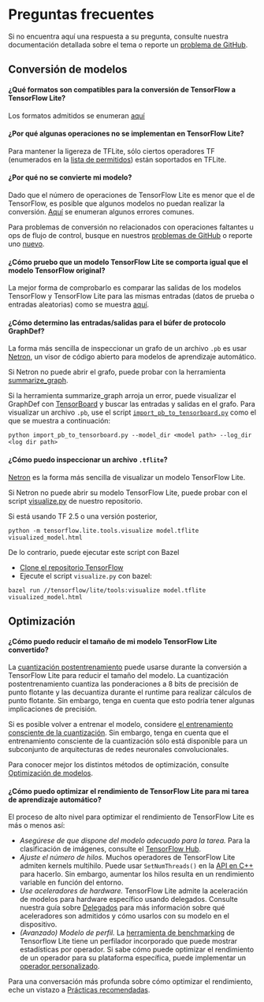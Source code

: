 # Preguntas frecuentes

Si no encuentra aquí una respuesta a su pregunta, consulte nuestra documentación detallada sobre el tema o reporte un [problema de GitHub](https://github.com/tensorflow/tensorflow/issues).

## Conversión de modelos

#### ¿Qué formatos son compatibles para la conversión de TensorFlow a TensorFlow Lite?

Los formatos admitidos se enumeran [aquí](../models/convert/index#python_api)

#### ¿Por qué algunas operaciones no se implementan en TensorFlow Lite?

Para mantener la ligereza de TFLite, sólo ciertos operadores TF (enumerados en la [lista de permitidos](https://github.com/tensorflow/tensorflow/blob/master/tensorflow/lite/g3doc/guide/op_select_allowlist.md)) están soportados en TFLite.

#### ¿Por qué no se convierte mi modelo?

Dado que el número de operaciones de TensorFlow Lite es menor que el de TensorFlow, es posible que algunos modelos no puedan realizar la conversión. [Aquí](../models/convert/index#conversion-errors) se enumeran algunos errores comunes.

Para problemas de conversión no relacionados con operaciones faltantes u ops de flujo de control, busque en nuestros [problemas de GitHub](https://github.com/tensorflow/tensorflow/issues?q=label%3Acomp%3Alite+) o reporte uno [nuevo](https://github.com/tensorflow/tensorflow/issues).

#### ¿Cómo pruebo que un modelo TensorFlow Lite se comporta igual que el modelo TensorFlow original?

La mejor forma de comprobarlo es comparar las salidas de los modelos TensorFlow y TensorFlow Lite para las mismas entradas (datos de prueba o entradas aleatorias) como se muestra [aquí](inference#load-and-run-a-model-in-python).

#### ¿Cómo determino las entradas/salidas para el búfer de protocolo GraphDef?

La forma más sencilla de inspeccionar un grafo de un archivo `.pb` es usar [Netron](https://github.com/lutzroeder/netron), un visor de código abierto para modelos de aprendizaje automático.

Si Netron no puede abrir el grafo, puede probar con la herramienta [summarize_graph](https://github.com/tensorflow/tensorflow/blob/master/tensorflow/tools/graph_transforms/README.md#inspecting-graphs).

Si la herramienta summarize_graph arroja un error, puede visualizar el GraphDef con [TensorBoard](https://www.tensorflow.org/guide/summaries_and_tensorboard) y buscar las entradas y salidas en el grafo. Para visualizar un archivo `.pb`, use el script [`import_pb_to_tensorboard.py`](https://github.com/tensorflow/tensorflow/blob/master/tensorflow/python/tools/import_pb_to_tensorboard.py) como el que se muestra a continuación:

```shell
python import_pb_to_tensorboard.py --model_dir <model path> --log_dir <log dir path>
```

#### ¿Cómo puedo inspeccionar un archivo `.tflite`?

[Netron](https://github.com/lutzroeder/netron) es la forma más sencilla de visualizar un modelo TensorFlow Lite.

Si Netron no puede abrir su modelo TensorFlow Lite, puede probar con el script [visualize.py](https://github.com/tensorflow/tensorflow/blob/master/tensorflow/lite/tools/visualize.py) de nuestro repositorio.

Si está usando TF 2.5 o una versión posterior,

```shell
python -m tensorflow.lite.tools.visualize model.tflite visualized_model.html
```

De lo contrario, puede ejecutar este script con Bazel

- [Clone el repositorio TensorFlow](https://www.tensorflow.org/install/source)
- Ejecute el script `visualize.py` con bazel:

```shell
bazel run //tensorflow/lite/tools:visualize model.tflite visualized_model.html
```

## Optimización

#### ¿Cómo puedo reducir el tamaño de mi modelo TensorFlow Lite convertido?

La [cuantización postentrenamiento](../performance/post_training_quantization) puede usarse durante la conversión a TensorFlow Lite para reducir el tamaño del modelo. La cuantización postentrenamiento cuantiza las ponderaciones a 8 bits de precisión de punto flotante y las decuantiza durante el runtime para realizar cálculos de punto flotante. Sin embargo, tenga en cuenta que esto podría tener algunas implicaciones de precisión.

Si es posible volver a entrenar el modelo, considere [el entrenamiento consciente de la cuantización](https://github.com/tensorflow/tensorflow/tree/r1.13/tensorflow/contrib/quantize). Sin embargo, tenga en cuenta que el entrenamiento consciente de la cuantización sólo está disponible para un subconjunto de arquitecturas de redes neuronales convolucionales.

Para conocer mejor los distintos métodos de optimización, consulte [Optimización de modelos](../performance/model_optimization).

#### ¿Cómo puedo optimizar el rendimiento de TensorFlow Lite para mi tarea de aprendizaje automático?

El proceso de alto nivel para optimizar el rendimiento de TensorFlow Lite es más o menos así:

- *Asegúrese de que dispone del modelo adecuado para la tarea.* Para la clasificación de imágenes, consulte el [TensorFlow Hub](https://tfhub.dev/s?deployment-format=lite&module-type=image-classification).
- *Ajuste el número de hilos.* Muchos operadores de TensorFlow Lite admiten kernels multihilo. Puede usar `SetNumThreads()` en la [API en C++](https://github.com/tensorflow/tensorflow/blob/master/tensorflow/lite/core/interpreter_builder.h#L110) para hacerlo. Sin embargo, aumentar los hilos resulta en un rendimiento variable en función del entorno.
- *Use aceleradores de hardware.* TensorFlow Lite admite la aceleración de modelos para hardware específico usando delegados. Consulte nuestra guía sobre [Delegados](../performance/delegates) para más información sobre qué aceleradores son admitidos y cómo usarlos con su modelo en el dispositivo.
- *(Avanzado) Modelo de perfil.* La [herramienta de benchmarking](https://github.com/tensorflow/tensorflow/tree/master/tensorflow/lite/tools/benchmark) de Tensorflow Lite tiene un perfilador incorporado que puede mostrar estadísticas por operador. Si sabe cómo puede optimizar el rendimiento de un operador para su plataforma específica, puede implementar un [operador personalizado](ops_custom).

Para una conversación más profunda sobre cómo optimizar el rendimiento, eche un vistazo a [Prácticas recomendadas](../performance/best_practices).
